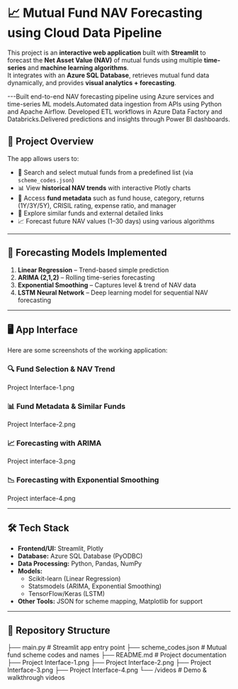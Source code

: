 # 📈 Mutual Fund NAV Forecasting using Cloud Data Pipeline

This project is an **interactive web application** built with **Streamlit** to forecast the **Net Asset Value (NAV)** of mutual funds using multiple **time-series** and **machine learning algorithms**.  
It integrates with an **Azure SQL Database**, retrieves mutual fund data dynamically, and provides **visual analytics + forecasting**.

---Built end-to-end NAV forecasting pipeline using Azure services and time-series ML models.Automated data ingestion from APIs using Python and Apache Airflow. Developed ETL workflows in Azure
Data Factory and Databricks.Delivered predictions and insights through Power BI dashboards.

## 🎯 Project Overview

The app allows users to:  
- 🔎 Search and select mutual funds from a predefined list (via `scheme_codes.json`)  
- 📊 View **historical NAV trends** with interactive Plotly charts  
- 🏦 Access **fund metadata** such as fund house, category, returns (1Y/3Y/5Y), CRISIL rating, expense ratio, and manager  
- 🔗 Explore similar funds and external detailed links  
- 📈 Forecast future NAV values (1–30 days) using various algorithms  

---

## 🔧 Forecasting Models Implemented

1. **Linear Regression** – Trend-based simple prediction  
2. **ARIMA (2,1,2)** – Rolling time-series forecasting  
3. **Exponential Smoothing** – Captures level & trend of NAV data  
4. **LSTM Neural Network** – Deep learning model for sequential NAV forecasting  

---

## 🖥️ App Interface

Here are some screenshots of the working application:
### 🔍 Fund Selection & NAV Trend  
Project Interface-1.png
### 📊 Fund Metadata & Similar Funds  
Project Interface-2.png
### 📈 Forecasting with ARIMA  
Project interface-3.png
### 📉 Forecasting with Exponential Smoothing  
Project interface-4.png

---

## 🛠️ Tech Stack

- **Frontend/UI:** Streamlit, Plotly  
- **Database:** Azure SQL Database (PyODBC)  
- **Data Processing:** Python, Pandas, NumPy  
- **Models:**  
  - Scikit-learn (Linear Regression)  
  - Statsmodels (ARIMA, Exponential Smoothing)  
  - TensorFlow/Keras (LSTM)  
- **Other Tools:** JSON for scheme mapping, Matplotlib for support  

---

## 📂 Repository Structure
├── main.py # Streamlit app entry point
├── scheme_codes.json # Mutual fund scheme codes and names
├── README.md # Project documentation
├── Project Interface-1.png
├── Project Interface-2.png
├── Project Interface-3.png
├── Project Interface-4.png
└── /videos # Demo & walkthrough videos
